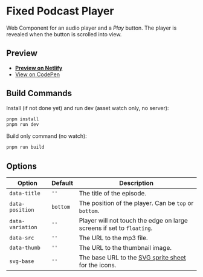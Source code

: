 # Fixed Podcast Player

Web Component for an audio player and a <em>Play</em> button. The player is revealed when the button is scrolled into view.

## Preview
- **[Preview on Netlify](https://fixed-podcast-player.netlify.app/)**
- <a href="https://codepen.io/nonsalant/full/pvoyRmZ" target="_blank">View on CodePen</a>

## Build Commands

Install (if not done yet) and run dev (asset watch only, no server):
```bash
pnpm install
pnpm run dev
```

Build only command (no watch):
```bash
pnpm run build
```

## Options
| Option | Default | Description |
| --- | --- | --- |
| `data-title` | `''` | The title of the episode. |
| `data-position` | `bottom` | The position of the player. Can be `top` or `bottom`. |
| `data-variation` | `''` | Player will not touch the edge on large screens if set to `floating`. |
| `data-src` | `''` | The URL to the mp3 file. |
| `data-thumb` | `''` | The URL to the thumbnail image. |
| `svg-base` | `''` | The base URL to the <a href="https://ryantrimble.com/blog/what-the-heck-is-an-svg-sprite-sheet.html" target="_blank">SVG sprite sheet</a> for the icons. |